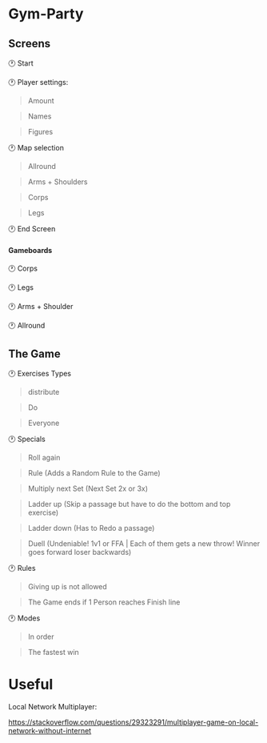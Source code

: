 # Gym-Party

## Screens

🕐 Start

🕐 Player settings:

> Amount 

> Names

> Figures 

🕐 Map selection 

> Allround

> Arms + Shoulders

> Corps

> Legs

🕐 End Screen

#### Gameboards

🕐 Corps 

🕐 Legs

🕐 Arms + Shoulder

🕐 Allround


## The Game

🕐 Exercises Types

> distribute

> Do 

> Everyone 

🕐 Specials

> Roll again

> Rule (Adds a Random Rule to the Game)

> Multiply next Set (Next Set 2x or 3x)

> Ladder up (Skip a passage but have to do the bottom and top exercise)

> Ladder down (Has to Redo a passage)

> Duell (Undeniable! 1v1 or FFA | Each of them gets a new throw! Winner goes forward loser backwards) 

🕐 Rules

> Giving up is not allowed 

> The Game ends if 1 Person reaches Finish line 

🕐 Modes 

> In order

> The fastest win

# Useful 

Local Network Multiplayer:

https://stackoverflow.com/questions/29323291/multiplayer-game-on-local-network-without-internet
